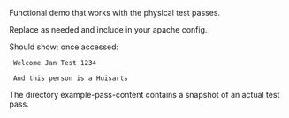 Functional demo that works with the physical test passes.

Replace <path> as needed and include in your apache config.

Should show; once accessed:

     Welcome Jan Test 1234

     And this person is a Huisarts

The directory example-pass-content contains a snapshot of an actual test pass.
	
